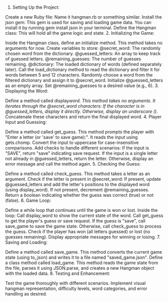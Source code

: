 1. Setting Up the Project:

Create a new Ruby file: Name it hangman.rb or something similar.
Install the json gem: This gem is used for saving and loading game data. You can install it by running gem install json in your terminal.
Define the Hangman class: This will hold all the game logic and state. 2. Initializing the Game:

Inside the Hangman class, define an initialize method. This method takes no arguments for now.
Create variables to store:
@secret_word: The randomly chosen word from the dictionary.
@guessed_letters: An array to keep track of guessed letters.
@remaining_guesses: The number of guesses remaining.
@dictionary: The loaded dictionary of words (defined separately later).
Call the load_dictionary method to read the dictionary and filter it for words between 5 and 12 characters.
Randomly choose a word from the filtered dictionary and assign it to @secret_word.
Initialize @guessed_letters as an empty array.
Set @remaining_guesses to a desired value (e.g., 6). 3. Displaying the Word:

Define a method called display*word.
This method takes no arguments.
It iterates through the @secret_word characters:
If the character is in @guessed_letters, display it directly.
Otherwise, display an underscore (*).
Concatenate these characters and return the final displayed word. 4. Player Input and Guessing:

Define a method called get_guess.
This method prompts the player with "Enter a letter (or 'save' to save game):".
It reads the input using gets.chomp.
Convert the input to uppercase for case-insensitive comparisons.
Add checks to handle different scenarios:
If the input is "SAVE", return "save" indicating save request.
If the input is a single letter not already in @guessed_letters, return the letter.
Otherwise, display an error message and call the method again. 5. Checking the Guess:

Define a method called check_guess.
This method takes a letter as an argument.
Check if the letter is present in @secret_word:
If present, update @guessed_letters and add the letter's positions to the displayed word (using display_word).
If not present, decrement @remaining_guesses.
Return a boolean indicating whether the guess was correct (true) or not (false). 6. Game Loop:

Define a while loop that continues until the game is won or lost.
Inside the loop:
Call display_word to show the current state of the word.
Call get_guess to get the player's guess or save request.
If the guess is "save", call save_game to save the game state.
Otherwise, call check_guess to process the guess.
Check if the player has won (all letters guessed) or lost (no guesses remaining).
Display appropriate messages for winning or losing. 7. Saving and Loading:

Define a method called save_game.
This method converts the current game state (using to_json) and writes it to a file named "saved_game.json".
Define a class method called load_game.
This method reads the game state from the file, parses it using JSON.parse, and creates a new Hangman object with the loaded data. 8. Testing and Enhancement:

Test the game thoroughly with different scenarios.
Implement visual hangman representation, difficulty levels, word categories, and error handling as desired.
